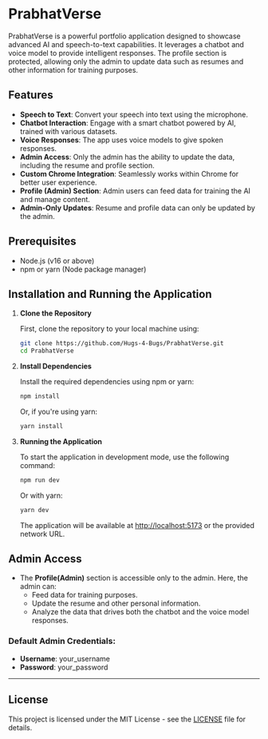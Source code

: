 
# PrabhatVerse

PrabhatVerse is a powerful portfolio application designed to showcase advanced AI and speech-to-text capabilities. It leverages a chatbot and voice model to provide intelligent responses. The profile section is protected, allowing only the admin to update data such as resumes and other information for training purposes.

## Features

- **Speech to Text**: Convert your speech into text using the microphone.
- **Chatbot Interaction**: Engage with a smart chatbot powered by AI, trained with various datasets.
- **Voice Responses**: The app uses voice models to give spoken responses.
- **Admin Access**: Only the admin has the ability to update the data, including the resume and profile section.
- **Custom Chrome Integration**: Seamlessly works within Chrome for better user experience.
- **Profile (Admin) Section**: Admin users can feed data for training the AI and manage content.
- **Admin-Only Updates**: Resume and profile data can only be updated by the admin.

## Prerequisites

- Node.js (v16 or above)
- npm or yarn (Node package manager)

## Installation and Running the Application

1. **Clone the Repository**

   First, clone the repository to your local machine using:

   ```bash
   git clone https://github.com/Hugs-4-Bugs/PrabhatVerse.git
   cd PrabhatVerse
   ```

2. **Install Dependencies**

   Install the required dependencies using npm or yarn:

   ```bash
   npm install
   ```

   Or, if you're using yarn:

   ```bash
   yarn install
   ```

3. **Running the Application**

   To start the application in development mode, use the following command:

   ```bash
   npm run dev
   ```

   Or with yarn:

   ```bash
   yarn dev
   ```

   The application will be available at [http://localhost:5173](http://localhost:5173) or the provided network URL.

## Admin Access

- The **Profile(Admin)** section is accessible only to the admin. Here, the admin can:
  - Feed data for training purposes.
  - Update the resume and other personal information.
  - Analyze the data that drives both the chatbot and the voice model responses.

### Default Admin Credentials:
- **Username**: your_username
- **Password**: your_password

---

## License

This project is licensed under the MIT License - see the [LICENSE](LICENSE) file for details.

